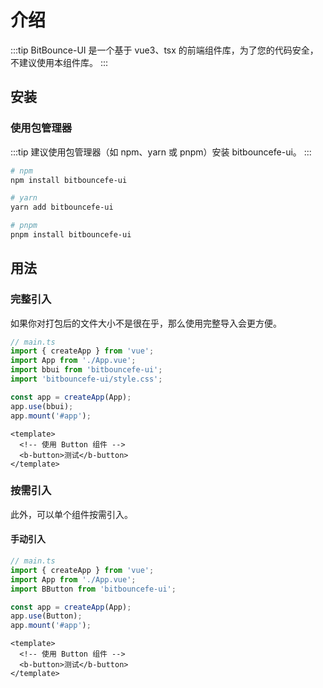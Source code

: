 <!--
 * @Author: -yayabb 2286834433@qq.com
 * @Date: 2023-02-20 20:41:45
 * @LastEditors: -yayabb 2286834433@qq.com
 * @LastEditTime: 2023-02-20 22:43:00
 * @FilePath: \BitBounceFE-UI\packages\bb-ui\docs\introduce.md
 * @Description: 这是默认设置,请设置`customMade`, 打开koroFileHeader查看配置 进行设置: https://github.com/OBKoro1/koro1FileHeader/wiki/%E9%85%8D%E7%BD%AE
-->
# 介绍

:::tip
BitBounce-UI 是一个基于 vue3、tsx 的前端组件库，为了您的代码安全，不建议使用本组件库。
:::

## 安装

### 使用包管理器

:::tip
建议使用包管理器（如 npm、yarn 或 pnpm）安装 bitbouncefe-ui。
:::

```bash
# npm
npm install bitbouncefe-ui

# yarn
yarn add bitbouncefe-ui

# pnpm
pnpm install bitbouncefe-ui
```

## 用法

### 完整引入

如果你对打包后的文件大小不是很在乎，那么使用完整导入会更方便。

```typescript
// main.ts
import { createApp } from 'vue';
import App from './App.vue';
import bbui from 'bitbouncefe-ui';
import 'bitbouncefe-ui/style.css';

const app = createApp(App);
app.use(bbui);
app.mount('#app');
```

```vue
<template>
  <!-- 使用 Button 组件 -->
  <b-button>测试</b-button>
</template>
```

### 按需引入

此外，可以单个组件按需引入。

#### 手动引入

```typescript
// main.ts
import { createApp } from 'vue';
import App from './App.vue';
import BButton from 'bitbouncefe-ui';

const app = createApp(App);
app.use(Button);
app.mount('#app');
```

```vue
<template>
  <!-- 使用 Button 组件 -->
  <b-button>测试</b-button>
</template>
```
